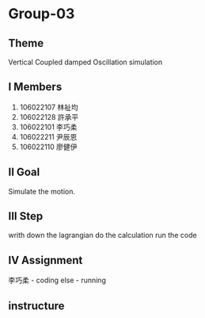 # Group-03

## Theme
Vertical Coupled damped Oscillation simulation


## I Members
1. 106022107 林祉均
2. 106022128 許承平
3. 106022101 李巧柔
4. 106022211 尹辰恩
5. 106022110 廖健伊


## II Goal
Simulate the motion.

## III Step
writh down the lagrangian
do the calculation
run the code


## IV Assignment
李巧柔 - coding
else - running 



## instructure
